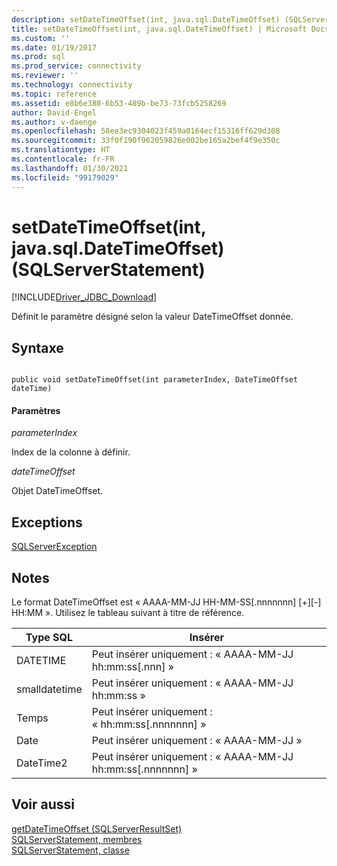 ```yaml
---
description: setDateTimeOffset(int, java.sql.DateTimeOffset) (SQLServerStatement)
title: setDateTimeOffset(int, java.sql.DateTimeOffset) | Microsoft Docs
ms.custom: ''
ms.date: 01/19/2017
ms.prod: sql
ms.prod_service: connectivity
ms.reviewer: ''
ms.technology: connectivity
ms.topic: reference
ms.assetid: e8b6e380-6b53-489b-be73-73fcb5258269
author: David-Engel
ms.author: v-daenge
ms.openlocfilehash: 58ee3ec9304023f459a0164ecf15316ff629d308
ms.sourcegitcommit: 33f0f190f962059826e002be165a2bef4f9e350c
ms.translationtype: HT
ms.contentlocale: fr-FR
ms.lasthandoff: 01/30/2021
ms.locfileid: "99179029"
---
```

# <a name="setdatetimeoffsetint-javasqldatetimeoffset-sqlserverstatement"></a>setDateTimeOffset(int, java.sql.DateTimeOffset) (SQLServerStatement)
[!INCLUDE[Driver_JDBC_Download](../../../includes/driver_jdbc_download.md)]

  Définit le paramètre désigné selon la valeur DateTimeOffset donnée.  
  
## <a name="syntax"></a>Syntaxe  
  
```  
  
public void setDateTimeOffset(int parameterIndex, DateTimeOffset dateTime)  
```  
  
#### <a name="parameters"></a>Paramètres  
 *parameterIndex*  
  
 Index de la colonne à définir.  
  
 *dateTimeOffset*  
  
 Objet DateTimeOffset.  
  
## <a name="exceptions"></a>Exceptions  
 [SQLServerException](../../../connect/jdbc/reference/sqlserverexception-class.md)  
  
## <a name="remarks"></a>Notes  
 Le format DateTimeOffset est « AAAA-MM-JJ HH-MM-SS[.nnnnnnn] [+][-] HH:MM ». Utilisez le tableau suivant à titre de référence.  
  
|Type SQL|Insérer|  
|--------------|------------|  
|DATETIME|Peut insérer uniquement : « AAAA-MM-JJ hh:mm:ss[.nnn] »|  
|smalldatetime|Peut insérer uniquement : « AAAA-MM-JJ hh:mm:ss »|  
|Temps|Peut insérer uniquement : « hh:mm:ss[.nnnnnnn] »|  
|Date|Peut insérer uniquement : « AAAA-MM-JJ »|  
|DateTime2|Peut insérer uniquement : « AAAA-MM-JJ hh:mm:ss[.nnnnnnn] »|  
  
## <a name="see-also"></a>Voir aussi  
 [getDateTimeOffset &#40;SQLServerResultSet&#41;](../../../connect/jdbc/reference/getdatetimeoffset-sqlserverresultset.md)   
 [SQLServerStatement, membres](../../../connect/jdbc/reference/sqlserverstatement-members.md)   
 [SQLServerStatement, classe](../../../connect/jdbc/reference/sqlserverstatement-class.md)  
  
  
